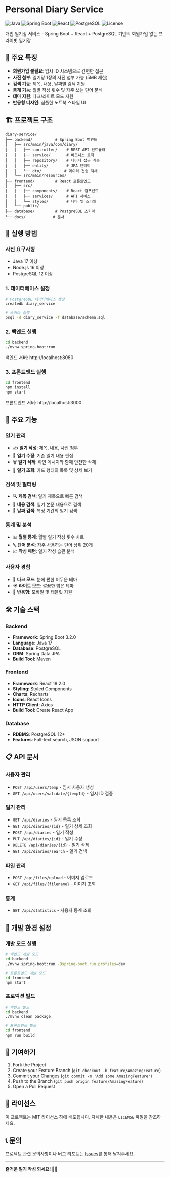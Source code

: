 # Personal Diary Service

![Java](https://img.shields.io/badge/Java-17-orange)
![Spring Boot](https://img.shields.io/badge/Spring%20Boot-3.2.0-brightgreen)
![React](https://img.shields.io/badge/React-18.2.0-blue)
![PostgreSQL](https://img.shields.io/badge/PostgreSQL-12+-blue)
![License](https://img.shields.io/badge/License-MIT-green)

개인 일기장 서비스 - Spring Boot + React + PostgreSQL 기반의 회원가입 없는 프라이빗 일기장

## 🌟 주요 특징

- **회원가입 불필요**: 임시 ID 시스템으로 간편한 접근
- **사진 첨부**: 일기당 1장의 사진 첨부 가능 (5MB 제한)
- **검색 기능**: 제목, 내용, 날짜별 검색 지원
- **통계 기능**: 월별 작성 횟수 및 자주 쓰는 단어 분석
- **테마 지원**: 다크/라이트 모드 지원
- **반응형 디자인**: 심플한 노트북 스타일 UI

## 🏗️ 프로젝트 구조

```
diary-service/
├── backend/          # Spring Boot 백엔드
│   ├── src/main/java/com/diary/
│   │   ├── controller/    # REST API 컨트롤러
│   │   ├── service/       # 비즈니스 로직
│   │   ├── repository/    # 데이터 접근 계층
│   │   ├── entity/        # JPA 엔티티
│   │   └── dto/          # 데이터 전송 객체
│   └── src/main/resources/
├── frontend/         # React 프론트엔드
│   ├── src/
│   │   ├── components/    # React 컴포넌트
│   │   ├── services/      # API 서비스
│   │   └── styles/        # 테마 및 스타일
│   └── public/
├── database/         # PostgreSQL 스키마
└── docs/            # 문서
```

## 🚀 실행 방법

### 사전 요구사항
- Java 17 이상
- Node.js 16 이상
- PostgreSQL 12 이상

### 1. 데이터베이스 설정
```bash
# PostgreSQL 데이터베이스 생성
createdb diary_service

# 스키마 실행
psql -d diary_service -f database/schema.sql
```

### 2. 백엔드 실행
```bash
cd backend
./mvnw spring-boot:run
```
백엔드 서버: http://localhost:8080

### 3. 프론트엔드 실행
```bash
cd frontend
npm install
npm start
```
프론트엔드 서버: http://localhost:3000

## 📱 주요 기능

### 일기 관리
- ✍️ **일기 작성**: 제목, 내용, 사진 첨부
- 📝 **일기 수정**: 기존 일기 내용 편집
- 🗑️ **일기 삭제**: 확인 메시지와 함께 안전한 삭제
- 📖 **일기 조회**: 카드 형태의 목록 및 상세 보기

### 검색 및 필터링
- 🔍 **제목 검색**: 일기 제목으로 빠른 검색
- 📄 **내용 검색**: 일기 본문 내용으로 검색
- 📅 **날짜 검색**: 특정 기간의 일기 검색

### 통계 및 분석
- 📊 **월별 통계**: 월별 일기 작성 횟수 차트
- 🔤 **단어 분석**: 자주 사용하는 단어 상위 20개
- 📈 **작성 패턴**: 일기 작성 습관 분석

### 사용자 경험
- 🌙 **다크 모드**: 눈에 편한 어두운 테마
- ☀️ **라이트 모드**: 깔끔한 밝은 테마
- 📱 **반응형**: 모바일 및 태블릿 지원

## 🛠️ 기술 스택

### Backend
- **Framework**: Spring Boot 3.2.0
- **Language**: Java 17
- **Database**: PostgreSQL
- **ORM**: Spring Data JPA
- **Build Tool**: Maven

### Frontend
- **Framework**: React 18.2.0
- **Styling**: Styled Components
- **Charts**: Recharts
- **Icons**: React Icons
- **HTTP Client**: Axios
- **Build Tool**: Create React App

### Database
- **RDBMS**: PostgreSQL 12+
- **Features**: Full-text search, JSON support

## 📋 API 문서

### 사용자 관리
- `POST /api/users/temp` - 임시 사용자 생성
- `GET /api/users/validate/{tempId}` - 임시 ID 검증

### 일기 관리
- `GET /api/diaries` - 일기 목록 조회
- `GET /api/diaries/{id}` - 일기 상세 조회
- `POST /api/diaries` - 일기 작성
- `PUT /api/diaries/{id}` - 일기 수정
- `DELETE /api/diaries/{id}` - 일기 삭제
- `GET /api/diaries/search` - 일기 검색

### 파일 관리
- `POST /api/files/upload` - 이미지 업로드
- `GET /api/files/{filename}` - 이미지 조회

### 통계
- `GET /api/statistics` - 사용자 통계 조회

## 🔧 개발 환경 설정

### 개발 모드 실행
```bash
# 백엔드 개발 모드
cd backend
./mvnw spring-boot:run -Dspring-boot.run.profiles=dev

# 프론트엔드 개발 모드
cd frontend
npm start
```

### 프로덕션 빌드
```bash
# 백엔드 빌드
cd backend
./mvnw clean package

# 프론트엔드 빌드
cd frontend
npm run build
```

## 🤝 기여하기

1. Fork the Project
2. Create your Feature Branch (`git checkout -b feature/AmazingFeature`)
3. Commit your Changes (`git commit -m 'Add some AmazingFeature'`)
4. Push to the Branch (`git push origin feature/AmazingFeature`)
5. Open a Pull Request

## 📄 라이선스

이 프로젝트는 MIT 라이선스 하에 배포됩니다. 자세한 내용은 `LICENSE` 파일을 참조하세요.

## 📞 문의

프로젝트 관련 문의사항이나 버그 리포트는 [Issues](https://github.com/HwangHoYoon/personal-diary-service/issues)를 통해 남겨주세요.

---

**즐거운 일기 작성 되세요! 📝✨**
